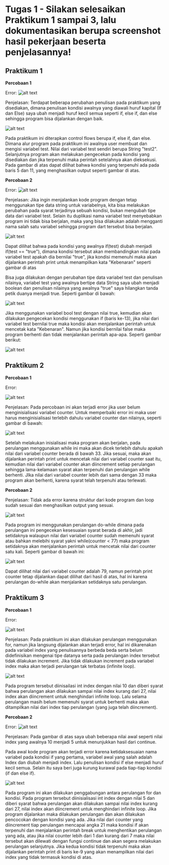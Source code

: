 # Tugas 1 - Silakan selesaikan Praktikum 1 sampai 3, lalu dokumentasikan berupa screenshot hasil pekerjaan beserta penjelasannya!

## Praktikum 1
**Percobaan 1**

Error:
![alt text](/Pertemuan3/Praktikum/Dokumentasi/{88DDCEB3-89F5-4B3F-9A47-29659E3358DC}.png)

Penjelasan: Terdapat beberapa perubahan penulisan pada praktikum yang disediakan, dimana penulisan kondisi awalnya yang diawali huruf kapital (If dan Else) saya ubah menjadi huruf kecil semua seperti if, else if, dan else sehingga program bisa dijalankan dengan baik.

![alt text](/Pertemuan3/Praktikum/Dokumentasi/{15DB6B0D-15CE-4261-9487-CE136BDBFEF1}.png )

Pada praktikum ini diterapkan control flows berupa if, else if, dan else. Dimana alur program pada praktikum ini awalnya user membuat dan mengisi variabel test. Nilai dari variabel test sendiri berupa String "test2". Selanjutnya program akan melakukan pengecekan pada kondisi yang disediakan  dan jika terpenuhi maka perintah setelahnya akan dieksekusi. Pada gambar di atas dapat dilihat bahwa kondisi yang terpenuhi ada pada baris 5 dan 11, yang menghasilkan output seperti gambar di atas.

**Percobaan 2**

Error:
![alt text](/Pertemuan3/Praktikum/Dokumentasi/{57A5073A-7181-4546-88B6-B6ED8995E9ED}.png)

Penjelasan: Jika ingin menjalankan kode program dengan tetap menggunakan tipe data string untuk variabelnya, kita bisa melakukan perubahan pada syarat terjadinya sebuah kondisi, bukan mengubah tipe data dari variabel test. Selain itu duplikasi nama variabel test menyebabkan program ini tidak bisa berjalan, maka yang bisa dilakukan adalah mengganti nama salah satu variabel sehingga program dart tersebut bisa berjalan.

![alt text](/Pertemuan3/Praktikum/Dokumentasi/{01C78659-901A-436C-82EE-FD4D52F50A84}.png)


Dapat dilihat bahwa pada kondisi yang awalnya if(test) diubah menjadi if(test == "true"), dimana kondisi tersebut akan membandingkan nilai pada variabel test apakah dia bernilai "true", jika kondisi memenuhi maka akan dijalankan perintah print untuk menampilkan kata "Kebenaran" seperti gambar di atas

Bisa juga dilakukan dengan perubahan tipe data variabel test dan penulisan nilainya, variabel test yang awalnya bertipe data String saya ubah menjadi boolean dan penulisan nilainya yang awalnya "true" saya hilangkan tanda petik duanya menjadi true. Seperti gambar di bawah:

![alt text](/Pertemuan3/Praktikum/Dokumentasi/{6017A429-6F09-4497-B838-EFEEC3ACBD10}.png)

Jika menggunakan variabel bool test dengan nilai true, kemudian akan dilakukan pengecekan kondisi menggunakan if (baris ke-13), jika nilai dari variabel test bernilai true maka kondisi akan menjalankan perintah untuk mencetak kata "Kebenaran". Namun jika kondisi bernilai false maka program berhenti dan tidak menjalankan perintah apa-apa. Seperti gambar berikut:

![alt text](/Pertemuan3/Praktikum/Dokumentasi/{3725CD36-18A4-4FFE-83D6-D3BD0F4DF358}.png)


## Praktikum 2
**Percobaan 1**

Error:

![alt text](/Pertemuan3/Praktikum/Dokumentasi/{ACB52D6C-F4C0-4364-AF98-EA5AD7759D44}.png)

Penjelasan: Pada percobaan ini akan terjadi error jika user belum menginisialisasi variabel counter. Untuk memperbaiki error ini maka user harus menginisialisasi terlebih dahulu variabel counter dan nilainya, seperti gambar di bawah:

![alt text](/Pertemuan3/Praktikum/Dokumentasi/{970F1552-4541-458F-92F4-826FA0CEB0C3}.png)

Setelah melakukan inisialisasi maka program akan berjalan, pada perulangan menggunakan while ini maka akan dicek terlebih dahulu apakah nilai dari variabel counter berada di bawah 33. Jika sesuai, maka akan dijalankan perintah print untuk mencetak nilai dari variabel counter saat itu, kemudian nilai dari variabel counter akan diincrement setiap perulangan sehingga lama-kelamaan syarat akan terpenuhi dan perulangan while berhenti. JIka nilai dari variabel counter lebih dari sama dengan 33 maka program akan berhenti, karena syarat telah terpenuhi atau terlewati.

**Percobaan 2**

Penjelasan: Tidak ada error karena struktur dari kode program dan loop sudah sesuai dan menghasilkan output yang sesuai.

![alt text](/Pertemuan3/Praktikum/Dokumentasi/{76522157-EA78-4B02-AE95-3CBD0866BA97}.png)

Pada program ini menggunakan perulangan do-while dimana pada perulangan ini pengecekan kesesuaian syarat berada di akhir, jadi setidaknya walaupun nilai dari variabel counter sudah memenuhi syarat atau bahkan melebihi syarat yakni while(counter < 77) maka program setidaknya akan menjalankan perintah untuk mencetak nilai dari counter satu kali. Seperti gambar di bawah ini:

![alt text](/Pertemuan3/Praktikum/Dokumentasi/{156EAF52-951B-4349-BF8C-B96C824E4DD0}.png)
 
Dapat dilihat nilai dari variabel counter adalah 79, namun perintah print counter tetap dijalankan dapat dilihat dari hasil di atas, hal ini karena perulangan do-while akan menjalankan setidaknya satu perulangan.
## Praktikum 3
**Percobaan 1**

Error:

![alt text](/Pertemuan3/Praktikum/Dokumentasi/{3D8AC0BA-645F-4B6C-8577-591D0A1442A5}.png)

Penjelasan: Pada praktikum ini akan dilakukan perulangan menggunakan for, namun jika langsung dijalankan akan terjadi error, hal ini dikarenakan pada variabel index yang penulisannya berbeda beda serta belum didefinisikan mengenai tipe datanya serta pada perulangan index tersebut tidak dilakukan increment. Jika tidak dilakukan increment pada variabel index maka akan terjadi perulangan tak terbatas (infinite loop).

![alt text](/Pertemuan3/Praktikum/Dokumentasi/{D3E35C89-562A-4669-9605-B8DC86D97977}.png)

Pada program tersebut diinisailasi int index dengan nilai 10 dan diberi syarat bahwa perulangan akan dilakukan sampai nilai index kurang dari 27, nilai index akan diincrement untuk menghindari infinite loop. Lalu selama perulangan masih belum memenuhi syarat untuk berhenti maka akan ditampilkan nilai dari index tiap perulangan (yang juga telah diincrement).

**Percobaan 2**

Error:
![alt text](/Pertemuan3/Praktikum/Dokumentasi/{E342D87C-18FB-49E1-8AC8-6F40660ACACF}.png)


Penjelasan: Pada gambar di atas saya ubah beberapa nilai awal seperti nilai index yang awalnya 10 menjadi 5 untuk menunjukkan hasil dari continue.

Pada awal kode program akan terjadi error karena ketidaksesuaian nama variabel pada kondisi if yang pertama, variabel awal yang salah adalah Index dan diubah menjadi index. Lalu penulisan kondisi if else menjadi huruf kecil semua. Selain itu saya beri juga kurung kurawal pada tiap-tiap kondisi (if dan else if).

![alt text](/Pertemuan3/Praktikum/Dokumentasi/{D39F5EBC-A8E1-4B94-822B-12DEBC05ABB7}.png)

Pada program ini akan dilakukan penggabungan antara perulangan for dan kondisi. Pada program tersebut diinisialisasi int index dengan nilai 5 dan diberi syarat bahwa perulangan akan dilakukan sampai nilai index kurang dari 27, nilai index akan diincrement untuk menghindari infinite loop. Jika program dijalankan maka dilakukan perulangan dan akan dilakukan pencocokan dengan kondisi yang ada. Jika nilai dari counter yang diincrement tiap perulangan mencapai angka 21 maka kondisi if akan terpenuhi dan menjalankan perintah break untuk menghentikan perulangan yang ada, atau jika nilai counter lebih dari 1 dan kurang dari 7 maka nilai tersebut akan dilewati dengan fungsi continue dan akan segera melakukan perulangan selanjutnya. Jika kedua kondisi tidak terpenuhi maka akan dijalankan perintah print di baris ke-9 yang akan menampilkan nilai dari index yang tidak termasuk kondisi di atas.
